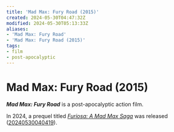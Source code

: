 ```yaml
---
title: 'Mad Max: Fury Road (2015)'
created: 2024-05-30T04:47:32Z
modified: 2024-05-30T05:13:33Z
aliases:
- 'Mad Max: Fury Road'
- 'Mad Max: Fury Road (2015)'
tags:
- film
- post-apocalyptic
---
```


# Mad Max: Fury Road (2015)

_**Mad Max: Fury Road**_ is a post-apocalyptic action film.

In 2024, a prequel titled _[Furiosa: A Mad Max Saga](furiosa-a-mad-max-saga.md)_ was released ([20240530040419](../entries/20240530040419.md)).
